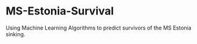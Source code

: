 # MS-Estonia-Survival
Using Machine Learning Algorithms to predict survivors of the MS Estonia sinking.
